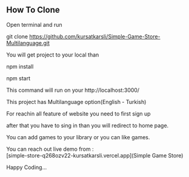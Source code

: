 ## How To Clone

Open terminal and run

git clone https://github.com/kursatkarsli/Simple-Game-Store-Multilanguage.git

You will get project to your local than

npm install

npm start

This command will run on your http://localhost:3000/

This project has Multilanguage option(English - Turkish)

For reachin all feature of website you need to first sign up 

after that you have to sing in than you will redirect to home page.

You can add games to your library or you can like games.


You can reach out live demo from : <br/>
[simple-store-q268ozv22-kursatkarsli.vercel.app](Simple Game Store)

Happy Coding... 

